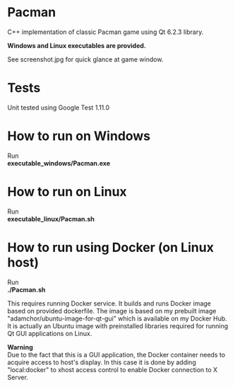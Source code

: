 # Pacman
C++ implementation of classic Pacman game using Qt 6.2.3 library.

**Windows and Linux executables are provided.**

See screenshot.jpg for quick glance at game window.

# Tests
Unit tested using Google Test 1.11.0

# How to run on Windows
Run\
**executable_windows/Pacman.exe**

# How to run on Linux
Run\
**executable_linux/Pacman.sh**

# How to run using Docker (on Linux host)
Run\
**./Pacman.sh**

This requires running Docker service. It builds and runs Docker image based on provided dockerfile. The image is based on my prebuilt image "adamchor/ubuntu-image-for-qt-gui" which is available on my Docker Hub. It is actually an Ubuntu image with preinstalled libraries required for running Qt GUI applications on Linux.

**Warning**\
Due to the fact that this is a GUI application, the Docker container needs to acquire access to host's display. In this case it is done by adding "local:docker" to xhost access control to enable Docker connection to X Server.

